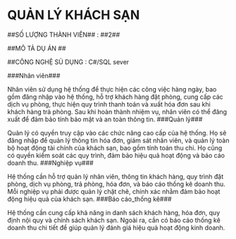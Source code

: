 # QUẢN LÝ KHÁCH SẠN #

##SỐ LƯỢNG THÀNH VIÊN## : ##2##

##MÔ TẢ DỤ ÁN ##

##CÔNG NGHỆ SỦ DỤNG : C#/SQL sever

###Nhân viên###

Nhân viên sử dụng hệ thống để thực hiện các công việc hàng ngày, bao gồm đăng nhập vào hệ thống, hỗ trợ khách hàng đặt phòng, cung cấp các dịch vụ phòng, thực hiện quy trình thanh toán và xuất hóa đơn sau khi khách hàng trả phòng. Sau khi hoàn thành nhiệm vụ, nhân viên có thể đăng xuất để đảm bảo tính bảo mật và an toàn thông tin.
###Quản lý###

Quản lý có quyền truy cập vào các chức năng cao cấp của hệ thống. Họ sẽ đăng nhập để quản lý thông tin hóa đơn, giám sát nhân viên, và quản lý toàn bộ hoạt động tài chính của khách sạn, bao gồm tính toán thu chi. Họ cũng có quyền kiểm soát các quy trình, đảm bảo hiệu quả hoạt động và báo cáo doanh thu.
###Nghiệp vụ###

Hệ thống cần hỗ trợ quản lý nhân viên, thông tin khách hàng, quy trình đặt phòng, dịch vụ phòng, trả phòng, hóa đơn, và báo cáo thống kê doanh thu. Mỗi nghiệp vụ phải được quản lý chặt chẽ, chính xác nhằm đảm bảo hoạt động hiệu quả của khách sạn.
###Báo cáo_thống kê###

Hệ thống cần cung cấp khả năng in danh sách khách hàng, hóa đơn, quy định nội quy và chính sách khách sạn. Ngoài ra, cần có báo cáo thống kê doanh thu chi tiết để giúp quản lý đánh giá hiệu quả hoạt động kinh doanh.




